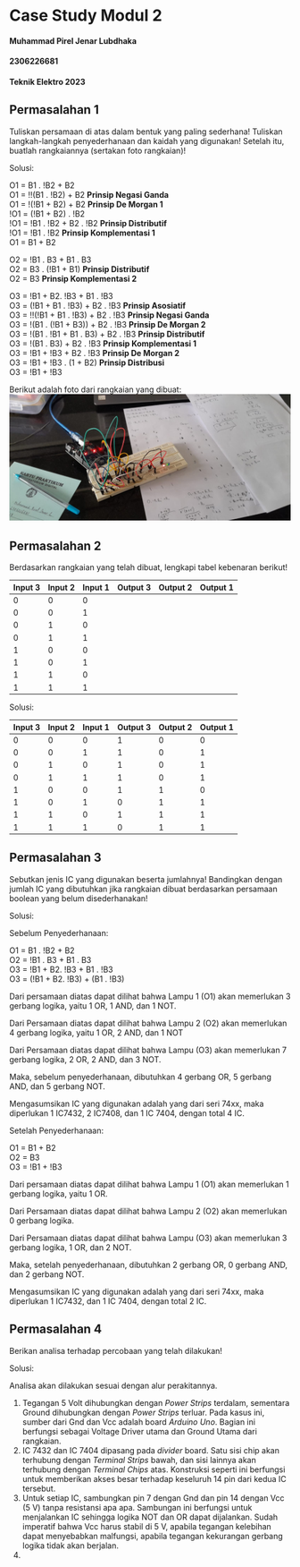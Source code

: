 
# Case Study Modul 2
#### Muhammad Pirel Jenar Lubdhaka
#### 2306226681
#### Teknik Elektro 2023

## Permasalahan 1
Tuliskan persamaan di atas dalam bentuk yang paling sederhana! Tuliskan langkah-langkah penyederhanaan dan kaidah yang digunakan! Setelah itu, buatlah rangkaiannya (sertakan foto rangkaian)!

Solusi:

O1 = B1 . !B2 + B2\
O1 = !!(B1 . !B2) + B2 **Prinsip Negasi Ganda**\
O1 = !(!B1 + B2) + B2 **Prinsip De Morgan 1**\
!O1 =  (!B1 + B2) . !B2\
!O1 = !B1 . !B2 + B2 . !B2 **Prinsip Distributif**\
!O1 = !B1 . !B2 **Prinsip Komplementasi 1**\
O1 = B1 + B2

O2 = !B1 . B3 + B1 . B3\
O2 = B3 . (!B1 + B1) **Prinsip Distributif**\
O2 = B3 **Prinsip Komplementasi 2**

O3 = !B1 + B2. !B3 + B1 . !B3\
O3 = (!B1 + B1 . !B3) + B2 . !B3 **Prinsip Asosiatif**\
O3 = !!(!B1 + B1 . !B3) + B2 . !B3 **Prinsip Negasi Ganda**\
O3 = !(B1 . (!B1 + B3)) + B2 . !B3 **Prinsip De Morgan 2**\
O3 = !(B1 . !B1 + B1 . B3) + B2 . !B3 **Prinsip Distributif**\
O3 = !(B1 . B3) + B2 . !B3 **Prinsip Komplementasi 1**\
O3 = !B1 + !B3 + B2 . !B3 **Prinsip De Morgan 2**\
O3 = !B1 + !B3 . (1 + B2) **Prinsip Distribusi**\
O3 = !B1 + !B3

Berikut adalah foto dari rangkaian yang dibuat:
![Foto Rangkaian](https://github.com/pirel624/Dasar_Sistem_Digital/blob/b9b18f623178ba6bb4e7cb833b4651ca65ac8aba/Foto%20Rangkaian.jpg)



## Permasalahan 2
Berdasarkan rangkaian yang telah dibuat, lengkapi tabel kebenaran berikut! 

| Input 3 | Input 2 | Input 1 | Output 3 | Output 2 | Output 1 |
|---------|---------|---------|----------|----------|----------|
| 0       | 0       | 0       |          |          |          |
| 0       | 0       | 1       |          |          |          |
| 0       | 1       | 0       |          |          |          |
| 0       | 1       | 1       |          |          |          |
| 1       | 0       | 0       |          |          |          |
| 1       | 0       | 1       |          |          |          |
| 1       | 1       | 0       |          |          |          |
| 1       | 1       | 1       |          |          |          |

Solusi:


| Input 3 | Input 2 | Input 1 | Output 3 | Output 2 | Output 1 |
|---------|---------|---------|----------|----------|----------|
| 0       | 0       | 0       | 1        | 0        | 0        |
| 0       | 0       | 1       | 1        | 0        | 1        |
| 0       | 1       | 0       | 1        | 0        | 1        |
| 0       | 1       | 1       | 1        | 0        | 1        |
| 1       | 0       | 0       | 1        | 1        | 0        |
| 1       | 0       | 1       | 0        | 1        | 1        |
| 1       | 1       | 0       | 1        | 1        | 1        |
| 1       | 1       | 1       | 0        | 1        | 1        |



## Permasalahan 3
Sebutkan jenis IC yang digunakan beserta jumlahnya! Bandingkan dengan jumlah IC yang dibutuhkan jika rangkaian dibuat berdasarkan persamaan boolean yang belum disederhanakan!

Solusi:

Sebelum Penyederhanaan:

O1 = B1 . !B2 + B2\
O2 = !B1 . B3 + B1 . B3\
O3 = !B1 + B2. !B3 + B1 . !B3\
O3 = (!B1 + B2. !B3) + (B1 . !B3)

Dari persamaan diatas dapat dilihat bahwa Lampu 1 (O1) akan memerlukan 3 gerbang logika, yaitu 1 OR, 1 AND, dan 1 NOT.

Dari Persamaan diatas dapat dilihat bahwa Lampu 2 (O2) akan memerlukan 4 gerbang logika, yaitu 1 OR, 2 AND, dan 1 NOT

Dari Persamaan diatas dapat dilihat bahwa Lampu (O3) akan memerlukan 7 gerbang logika, 2 OR, 2 AND, dan 3 NOT.

Maka, sebelum penyederhanaan, dibutuhkan 4 gerbang OR, 5 gerbang AND, dan 5 gerbang NOT.

Mengasumsikan IC yang digunakan adalah yang dari seri 74xx, maka diperlukan 1 IC7432, 2 IC7408, dan 1 IC 7404, dengan total 4 IC.

Setelah Penyederhanaan:

O1 = B1 + B2\
O2 = B3\
O3 = !B1 + !B3

Dari persamaan diatas dapat dilihat bahwa Lampu 1 (O1) akan memerlukan 1 gerbang logika, yaitu 1 OR.

Dari Persamaan diatas dapat dilihat bahwa Lampu 2 (O2) akan memerlukan 0 gerbang logika.

Dari Persamaan diatas dapat dilihat bahwa Lampu (O3) akan memerlukan 3 gerbang logika, 1 OR, dan 2 NOT.

Maka, setelah penyederhanaan, dibutuhkan 2 gerbang OR, 0 gerbang AND, dan 2 gerbang NOT.

Mengasumsikan IC yang digunakan adalah yang dari seri 74xx, maka diperlukan 1 IC7432, dan 1 IC 7404, dengan total 2 IC.



## Permasalahan 4
Berikan analisa terhadap percobaan yang telah dilakukan!

Solusi:

Analisa akan dilakukan sesuai dengan alur perakitannya.

1. Tegangan 5 Volt dihubungkan dengan _Power Strips_ terdalam, sementara Ground dihubungkan dengan _Power Strips_ terluar. Pada kasus ini, sumber dari Gnd dan Vcc adalah board _Arduino Uno_. Bagian ini berfungsi sebagai Voltage Driver utama dan Ground Utama dari rangkaian.
2. IC 7432 dan IC 7404 dipasang pada _divider_ board. Satu sisi chip akan terhubung dengan _Terminal Strips_ bawah, dan sisi lainnya akan terhubung dengan _Terminal Chips_ atas. Konstruksi seperti ini berfungsi untuk memberikan akses besar terhadap keseluruh 14 pin dari kedua IC tersebut.
3. Untuk setiap IC, sambungkan pin 7 dengan Gnd dan pin 14 dengan Vcc (5 V) tanpa resistansi apa apa. Sambungan ini berfungsi untuk menjalankan IC sehingga logika NOT dan OR dapat dijalankan. Sudah imperatif bahwa Vcc harus stabil di 5 V, apabila tegangan kelebihan dapat menyebabkan malfungsi, apabila tegangan kekurangan gerbang logika tidak akan berjalan.
4. 
